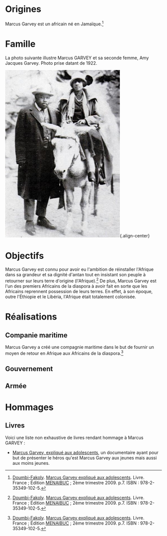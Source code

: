 <!-- TITLE: Marcus Gavey -->
<!-- SUBTITLE: Présentation de Marcus Gavey -->

# Origines
Marcus Garvey est un africain né en Jamaïque.[^1]

# Famille
La photo suivante illustre Marcus GARVEY et sa seconde femme, Amy Jacques Garvey. Photo prise datant de 1922.

![Marcus With Amy Jacques Garvey](/uploads/personnalite/marcus-with-amy-jacques-garvey.png "Marcus Garvey et Amy Jacques Garvey, sa seconde femme, en 1922."){.align-center}

# Objectifs
Marcus Garvey est connu pour avoir eu l'ambition de réinstaller l'Afrique dans sa grandeur et sa dignité d'antan tout en insistant son peuple à retourner sur leurs terre d'origine (l'Afrique).[^1]
De plus, Marcus Garvey est l'un des premiers Africains de la diaspora à avoir fait en sorte que les Africains reprennent possession de leurs terres. En effet, à son époque, outre l'Éthiopie et le Libéria, l'Afrique était totalement colonisée.

# Réalisations
## Companie maritime
Marcus Garvey a créé une compagnie maritime dans le but de fournir un moyen de retour en Afrique aux Africains de la diaspora.[^1]

## Gouvernement

## Armée

# Hommages
## Livres
Voici une liste non exhaustive de livres rendant hommage à Marcus GARVEY :
* [Marcus Garvey, expliqué aux adolescents](/ouvrage/documentaire/marcus-garvey-explique-aux-adolescents), un documentaire ayant pour but de présenter le héros qu'est Marcus Garvey aux jeunes mais aussi aux moins jeunes.


[^1]: [Doumbi-Fakoly](). [Marcus Garvey expliqué aux adolescents](). Livre. France ; Édition [MENAIBUC]() ; 2ème trimestre 2009. p.7. ISBN : 978-2-35349-102-5. 